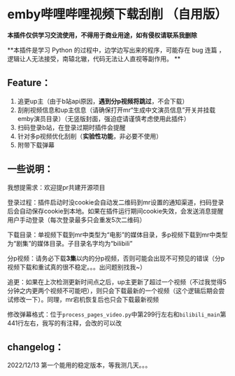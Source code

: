 # emby哔哩哔哩视频下载刮削 （自用版）

**本插件仅供学习交流使用，不得用于商业用途，如有侵权请联系我删除**

**本插件是学习 Python 的过程中，边学边写出来的程序，可能存在 bug 连篇 ，逻辑让人无法接受，南辕北辙，代码无法让人直视等副作用。
**

## Feature：

1. 追更up主（由于b站api原因，**遇到分p视频将跳过**，不会下载）
2. 刮削视频信息和up主信息（请确保打开mr“生成中文演员信息”开关并挂载emby演员目录）（无竖版封面，强迫症请谨慎考虑使用此插件）
3. 扫码登录b站，在登录过期时插件会提醒
4. 针对多p视频优化刮削（**实验性功能**，非必要不使用）
5. 附带下载弹幕

## 一些说明：

我想提需求：欢迎提pr共建开源项目

登录过程：插件启动时没cookie会自动发二维码到mr设置的通知渠道，扫码登录后会自动保存cookie到本地。如果在插件运行期间cookie失效，会发送消息提醒用户手动登录（每次登录最多只会重发5次二维码）

下载目录：单视频下载到mr中类型为“电影”的媒体目录，多p视频下载到mr中类型为“剧集”的媒体目录。子目录名字均为“bilibili”

分p视频：请务必下载**3集**以内的分p视频，否则可能会出现不可预见的错误（分p视频下载和重试真的很不稳定。。。出问题别找我~）

追更：如果在上次检测更新时间点之后，up主更新了超过一个视频（不过我觉得5分钟之内更两个视频不可能吧），则只会下载最新的一个视频（这个逻辑后期会尝试修改一下）。同理，mr宕机恢复后也只会下载最新视频

修改弹幕格式：位于`process_pages_video.py`中第299行左右和`bilibili_main`第441行左右，我写的有注释，会改的可以改

## changelog：

2022/12/13 第一个能用的稳定版本，等我测几天。。。